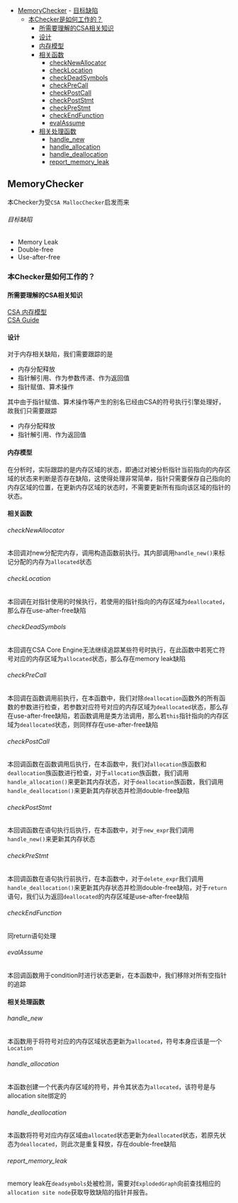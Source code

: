 - [MemoryChecker](#memorychecker)
        - [目标缺陷](#目标缺陷)
  - [本Checker是如何工作的？](#本checker是如何工作的)
    - [所需要理解的CSA相关知识](#所需要理解的csa相关知识)
    - [设计](#设计)
    - [内存模型](#内存模型)
    - [相关函数](#相关函数)
        - [checkNewAllocator](#checknewallocator)
        - [checkLocation](#checklocation)
        - [checkDeadSymbols](#checkdeadsymbols)
        - [checkPreCall](#checkprecall)
        - [checkPostCall](#checkpostcall)
        - [checkPostStmt](#checkpoststmt)
        - [checkPreStmt](#checkprestmt)
        - [checkEndFunction](#checkendfunction)
        - [evalAssume](#evalassume)
    - [相关处理函数](#相关处理函数)
        - [handle_new](#handle_new)
        - [handle_allocation](#handle_allocation)
        - [handle_deallocation](#handle_deallocation)
        - [report_memory_leak](#report_memory_leak)
## MemoryChecker

本Checker为受`CSA MallocChecker`启发而来

###### 目标缺陷
+ Memory Leak
+ Double-free
+ Use-after-free

### 本Checker是如何工作的？

#### 所需要理解的CSA相关知识

[CSA 内存模型](http://lcs.ios.ac.cn/~xzx/memmodel.pdf)  
[CSA Guide](https://github.com/haoNoQ/clang-analyzer-guide/releases/download/v0.1/clang-analyzer-guide-v0.1.pdf)

#### 设计

对于内存相关缺陷，我们需要跟踪的是
+ 内存分配释放
+ 指针解引用、作为参数传递、作为返回值
+ 指针赋值、算术操作

其中由于指针赋值、算术操作等产生的别名已经由CSA的符号执行引擎处理好，故我们只需要跟踪
+ 内存分配释放
+ 指针解引用、作为返回值

#### 内存模型

在分析时，实际跟踪的是内存区域的状态，即通过对被分析指针当前指向的内存区域的状态来判断是否存在缺陷，这使得处理非常简单，指针只需要保存自己指向的内存区域的位置，在更新内存区域的状态时，不需要更新所有指向该区域的指针的状态。

#### 相关函数
###### checkNewAllocator
本回调对new分配完内存，调用构造函数前执行。其内部调用`handle_new()`来标记分配的内存为`allocated`状态

###### checkLocation
本回调在对指针使用的时候执行，若使用的指针指向的内存区域为`deallocated`，那么存在use-after-free缺陷

###### checkDeadSymbols
本回调在CSA Core Engine无法继续追踪某些符号时执行，在此函数中若死亡符号对应的内存区域为`allocated`状态，那么存在memory leak缺陷

###### checkPreCall
本回调在函数调用前执行，在本函数中，我们对除`deallocation`函数外的所有函数的参数进行检查，若参数对应符号对应的内存区域为`deallocated`状态，那么存在use-after-free缺陷，若函数调用是类方法调用，那么若`this`指针指向的内存区域为`deallocated`状态，则同样存在use-after-free缺陷

###### checkPostCall
本回调函数在函数调用后执行，在本函数中，我们对`allocation`族函数和`deallocation`族函数进行检查，对于`allocation`族函数，我们调用`handle_allocation()`来更新其内存状态，对于`deallocation`族函数，我们调用`handle_deallocation()`来更新其内存状态并检测double-free缺陷

###### checkPostStmt
本回调函数在语句执行后执行，在本函数中，对于`new_expr`我们调用`handle_new()`来更新其内存状态

###### checkPreStmt
本回调函数在语句执行前执行，在本函数中，对于`delete_expr`我们调用`handle_deallocation()`来更新其内存状态并检测double-free缺陷，对于`return`语句，我们认为返回`deallocated`的内存区域是use-after-free缺陷

###### checkEndFunction
同return语句处理

###### evalAssume
本回调函数用于condition时进行状态更新，在本函数中，我们移除对所有空指针的追踪

#### 相关处理函数

###### handle_new
本函数用于将符号对应的内存区域状态更新为`allocated`，符号本身应该是一个`Location`

###### handle_allocation
本函数创建一个代表内存区域的符号，并令其状态为`allocated`，该符号是与allocation site绑定的

###### handle_deallocation
本函数将符号对应内存区域由`allocated`状态更新为`deallocated`状态，若原先状态为`deallocated`，则此次是重复释放，存在double-free缺陷

###### report_memory_leak
memory leak在`deadsymbols`处被检测，需要对`ExplodedGraph`向前查找相应的`allocation site node`获取导致缺陷的指针并报告。